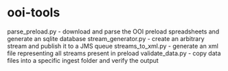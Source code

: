 ooi-tools
=============

parse_preload.py - download and parse the OOI preload spreadsheets and generate an sqlite database
stream_generator.py - create an arbitrary stream and publish it to a JMS queue
streams_to_xml.py - generate an xml file representing all streams present in preload
validate_data.py - copy data files into a specific ingest folder and verify the output
